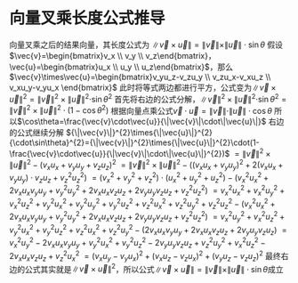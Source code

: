 # 向量叉乘长度公式推导
向量叉乘之后的结果向量，其长度公式为 $\|\vec{v}\times\vec{u}\|=\|\vec{v}\|\times\|\vec{u}\|\cdot\sin\theta$
假设$\vec{v}=\begin{bmatrix}v_x \\ v_y \\ v_z\end{bmatrix}，\vec{u}=\begin{bmatrix}u_x \\ u_y \\ u_z\end{bmatrix}$，那么$\vec{v}\times\vec{u}=\begin{bmatrix}v_yu_z-v_zu_y \\ v_zu_x-v_xu_z \\ v_xu_y-v_yu_x \end{bmatrix}$
此时将等式两边都进行平方，公式变为${\|\vec{v}\times\vec{u}\|}^{2}={\|\vec{v}\|}^{2}\times{\|\vec{u}\|}^{2}{\cdot\sin\theta}^{2}$
首先将右边的公式分解，${\|\vec{v}\|}^{2}\times{\|\vec{u}\|}^{2}{\cdot\sin\theta}^{2}={\|\vec{v}\|}^{2}\times{\|\vec{u}\|}^{2}\cdot(1-{\cos\theta}^{2})$
根据向量点乘公式$\vec{v}\cdot\vec{u}=\|\vec{v}\|\cdot\|\vec{u}\|\cdot\cos\theta$
所以$\cos\theta=\frac{\vec{v}\cdot\vec{u}}{\|\vec{v}\|\cdot\|\vec{u}\|}$
右边的公式继续分解 ${\|\vec{v}\|}^{2}\times{\|\vec{u}\|}^{2}{\cdot\sin\theta}^{2}={\|\vec{v}\|}^{2}\times{\|\vec{u}\|}^{2}\cdot(1-\frac{\vec{v}\cdot\vec{u}}{\|\vec{v}\|\cdot\|\vec{u}\|}^{2})$
$={\|\vec{v}\|}^{2}\times{\|\vec{u}\|}^{2}-{(v_xu_x+v_yu_y+v_zu_z)}^{2}$
$={\|\vec{v}\|}^{2}\times{\|\vec{u}\|}^{2}-((v_xu_x+v_yu_y)^{2}+2(v_xu_x+v_yu_y)\cdot{v_zu_z}+{v_z}^{2}{u_z}^{2})$
$=(v_x^{2}+v_y^{2}+v_z^{2})\cdot(u_x^{2}+u_y^{2}+u_z^{2})-({v_x}^{2}{u_x}^{2}+2v_xu_xv_yu_y+{v_y}^{2}{u_y}^{2}+2v_xu_xv_zu_z+2v_yu_yv_zu_z+{v_z}^{2}{u_z}^{2})$
$={v_x}^{2}{u_x}^{2}+{v_x}^{2}{u_y}^{2}+{v_x}^{2}{u_z}^{2}+{v_y}^{2}{u_x}^{2}+{v_y}^{2}{u_y}^{2}+{v_y}^{2}{u_z}^{2}+{v_z}^{2}{u_x}^{2}+{v_z}^{2}{u_y}^{2}+{v_z}^{2}{u_z}^{2}-({v_x}^{2}{u_x}^{2}+2v_xu_xv_yu_y+{v_y}^{2}{u_y}^{2}+2v_xu_xv_zu_z+2v_yu_yv_zu_z+{v_z}^{2}{u_z}^{2})$
$={v_x}^{2}{u_y}^{2}+{v_x}^{2}{u_z}^{2}+{v_y}^{2}{u_x}^{2}+{v_y}^{2}{u_z}^{2}+{v_z}^{2}{u_x}^{2}+{v_z}^{2}{u_y}^{2}-(2v_xu_xv_yu_y+2v_xu_xv_zu_z+2v_yu_yv_zu_z)$
$={v_x}^{2}{u_y}^{2}-2v_xu_xv_yu_y+{v_y}^{2}{u_x}^{2}+{v_y}^{2}{u_z}^{2}-2v_yu_yv_zu_z+{v_z}^{2}{u_y}^{2}+{v_x}^{2}{u_z}^{2}-2v_xu_xv_zu_z+{v_z}^{2}{u_x}^{2}$
$=(v_xu_y-v_yu_x)^{2}+(v_xu_z-v_zu_x)^{2}+(v_yu_z-v_zu_z)^{2}$
最终右边的公式其实就是${\|\vec{v}\times\vec{u}\|}^{2}$，所以公式$\|\vec{v}\times\vec{u}\|=\|\vec{v}\|\times\|\vec{u}\|\cdot\sin\theta$成立


